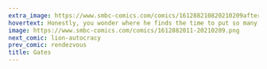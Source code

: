 ```yaml
---
extra_image: https://www.smbc-comics.com/comics/161288210820210209after.png
hovertext: Honestly, you wonder where he finds the time to put so many microchips into so many people.
image: https://www.smbc-comics.com/comics/1612882011-20210209.png
next_comic: lion-autocracy
prev_comic: rendezvous
title: Gates
---
```



